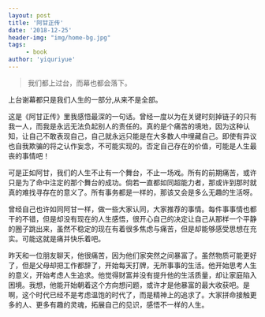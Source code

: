 ```yaml
---
layout: post
title: '阿甘正传'
date: '2018-12-25'
header-img: "img/home-bg.jpg"
tags:
     - book
author: 'yiquriyue'
---
```


> 我们都上过台，而幕也都会落下。

上台谢幕都只是我们人生的一部分,从来不是全部。

这是《阿甘正传》里我感悟最深的一句话。曾经一度以为在关键时刻掉链子的只有我一人，而我是永远无法负起别人的责任的。真的是个痛苦的境地，因为这种认知，让自己不敢表现自己，自己就永远只能是在大多数人中埋藏自己。即使有异议也自我欺骗的将之认作妄念，不可能实现的。否定自己存在的价值，可能是人生最丧的事情吧！

可是正如阿甘，我们的人生不止有一个舞台，不止一场戏。所有的前期痛苦，或许只是为了命中注定的那个舞台的成功。倘若一直都如同超能力者，那或许到那时就真的难找寻存在的意义了。所有事务都是一样的，那该又会是多么无趣的生活呀。

曾经自己也许如同阿甘一样，做一些大家认同，大家推荐的事情。每件事事情也都干的不错，但是却没有现在的人生感悟，很开心自己的决定让自己从那样一个平静的圈子跳出来，虽然不稳定的现在有着很多焦虑与痛苦，但是却能够感受思想在充实。可能这就是痛并快乐着吧。

昨天和一位朋友聊天，他很痛苦，因为他们家突然之间暴富了。虽然物质可能更好了，但是父母却把工作都辞了，开始每天打牌，无所事事的生活。他开始思考人生的意义，开始考虑人生追求。他觉得财富并没有提升他的生活质量，却让家庭陷入困境。我想，他能开始朝着这个方向想问题，或许才是他暴富的最大收获吧。是啊，这个时代已经不是考虑温饱的时代了，而是精神上的追求了。大家拼命接触更多的人、更多有趣的灵魂，拓展自己的见识，感悟不一样的人生。